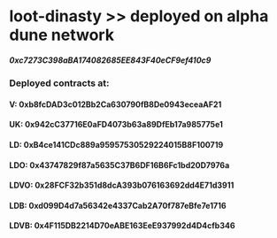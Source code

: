 # loot-dinasty >> deployed on alpha dune network
##### 0xc7273C398aBA174082685EE843F40eCF9ef410c9

### Deployed contracts at:
#### V: 0xb8fcDAD3c012Bb2Ca630790fB8De0943eceaAF21
#### UK: 0x942cC37716E0aFD4073b63a89DfEb17a985775e1
#### LD: 0xB4ce141CDc889a95957530529224015B8F100719
#### LDO: 0x43747829f87a5635C37B6DF16B6Fc1bd20D7976a
#### LDVO: 0x28FCF32b351d8dcA393b076163692dd4E71d3911
#### LDB: 0xd099D4d7a56342e4337Cab2A70f787eBfe7e1716
#### LDVB: 0x4F115DB2214D70eABE163EeE937992d4D4cfb346